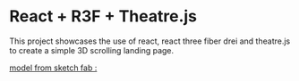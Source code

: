# React + R3F + Theatre.js

This project showcases the use of react, react three fiber drei and theatre.js to create a simple 3D scrolling landing page.



[model from sketch fab :](https://sketchfab.com/3d-models/hatch-batman-d5bf95c4f6ca4752aedc462307c46f5c)